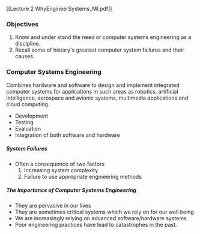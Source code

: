 [[Lecture 2 WhyEngineerSystems_MI.pdf]]

### Objectives

1. Know and under stand the need or computer systems engineering as a discipline.
2. Recall some of history's greatest computer system failures and their causes.

### Computer Systems Engineering

Combines hardware and software to design and implement integrated computer systems for applications in such areas as robotics, artificial intelligence, aerospace and avionic systems, multimedia applications and cloud computing.

- Development
- Testing
- Evaluation
- Integration of both software and hardware

##### System Failures

- Often a consequence of two factors
	1. Increasing system complexity
	2. Failure to use appropriate engineering methods

##### The Importance of Computer Systems Engineering

- They are pervasive in our lives
- They are sometimes critical systems which we rely on for our well being
- We are increasingly relying on advanced software/hardware systems
- Poor engineering practices have lead to catastrophes in the past.